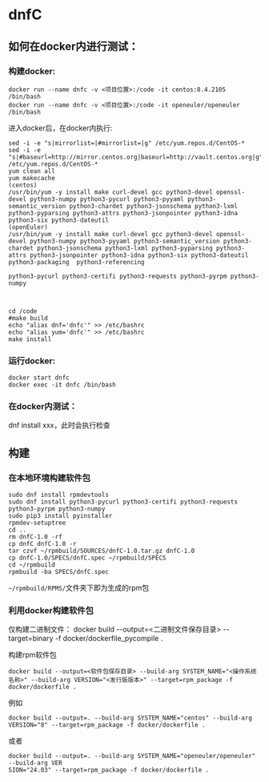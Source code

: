 # dnfC

## 如何在docker内进行测试：
### 构建docker:
```
docker run --name dnfc -v <项目位置>:/code -it centos:8.4.2105 /bin/bash
docker run --name dnfc -v <项目位置>:/code -it openeuler/openeuler /bin/bash
```
进入docker后，在docker内执行:
```
sed -i -e "s|mirrorlist=|#mirrorlist=|g" /etc/yum.repos.d/CentOS-*
sed -i -e "s|#baseurl=http://mirror.centos.org|baseurl=http://vault.centos.org|g" /etc/yum.repos.d/CentOS-*
yum clean all
yum makecache
(centos)
/usr/bin/yum -y install make curl-devel gcc python3-devel openssl-devel python3-numpy python3-pycurl python3-pyyaml python3-semantic_version python3-chardet python3-jsonschema python3-lxml python3-pyparsing python3-attrs python3-jsonpointer python3-idna python3-six python3-dateutil 
(openEuler)
/usr/bin/yum -y install make curl-devel gcc python3-devel openssl-devel python3-numpy python3-pyyaml python3-semantic_version python3-chardet python3-jsonschema python3-lxml python3-pyparsing python3-attrs python3-jsonpointer python3-idna python3-six python3-dateutil   python3-packaging  python3-referencing

python3-pycurl python3-certifi python3-requests python3-pyrpm python3-numpy



cd /code
#make build
echo "alias dnf='dnfc'" >> /etc/bashrc
echo "alias yum='dnfc'" >> /etc/bashrc
make install
```
### 运行docker:
```
docker start dnfc
docker exec -it dnfc /bin/bash
```
### 在docker内测试：
dnf install xxx，此时会执行检查

## 构建
### 在本地环境构建软件包
```
sudo dnf install rpmdevtools
sudo dnf install python3-pycurl python3-certifi python3-requests python3-pyrpm python3-numpy
sudo pip3 install pyinstaller
rpmdev-setuptree
cd ..
rm dnfC-1.0 -rf
cp dnfC dnfC-1.0 -r
tar czvf ~/rpmbuild/SOURCES/dnfC-1.0.tar.gz dnfC-1.0
cp dnfC-1.0/SPECS/dnfC.spec ~/rpmbuild/SPECS
cd ~/rpmbuild
rpmbuild -ba SPECS/dnfC.spec
```
`~/rpmbuild/RPMS/`文件夹下即为生成的rpm包

### 利用docker构建软件包
仅构建二进制文件：
docker build --output=<二进制文件保存目录> --target=binary -f docker/dockerfile_pycompile .

构建rpm软件包
```
docker build --output=<软件包保存目录> --build-arg SYSTEM_NAME="<操作系统名称>" --build-arg VERSION="<发行版版本>" --target=rpm_package -f docker/dockerfile .
```
例如
```
docker build --output=. --build-arg SYSTEM_NAME="centos" --build-arg VERSION="8" --target=rpm_package -f docker/dockerfile .
```
或者
```
docker build --output=. --build-arg SYSTEM_NAME="openeuler/openeuler" --build-arg VER
SION="24.03" --target=rpm_package -f docker/dockerfile .
```
